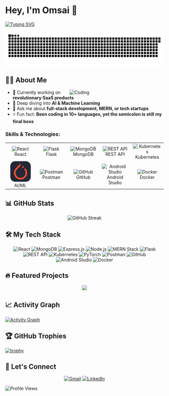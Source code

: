 # Hey, I'm Omsai 👋

[![Typing SVG](https://readme-typing-svg.herokuapp.com?font=Fira+Code&pause=1000&width=435&lines=Full+Stack+Developer;Open+Source+Contributor;Python+Developer;Always+learning+new+things)](https://git.io/typing-svg)


<div align="center">
    <picture>
      <source media="(prefers-color-scheme: dark)" srcset="https://raw.githubusercontent.com/Om-252003/Om-252003/output/github-snake-dark.svg" />
      <source media="(prefers-color-scheme: light)" srcset="https://raw.githubusercontent.com/Om-252003/Om-252003/output/github-snake.svg" />
      <img alt="github-snake" src="https://raw.githubusercontent.com/Om-252003/Om-252003/output/github-snake.svg" />
    </picture>
</div>



## 👨‍💻 About Me

<img align="right" alt="Coding" width="300" src="https://media.giphy.com/media/qgQUggAC3Pfv687qPC/giphy.gif">

- 🚀 Currently working on **revolutionary SaaS products**
- 🧠 Deep diving into **AI & Machine Learning**
- 💬 Ask me about **full-stack development, MERN, or tech startups**
- ⚡ Fun fact: **Been coding in 10+ languages, yet the semicolon is still my final boss**

### Skills & Technologies:

<table>
  <tr>
    <td align="center" width="96">
      <img src="https://techstack-generator.vercel.app/react-icon.svg" alt="React" width="65" height="65" />
      <br>React
    </td>
    <td align="center" width="96">
      <img src="https://cdn.jsdelivr.net/gh/devicons/devicon/icons/flask/flask-original.svg" alt="Flask" width="65" height="65" />
      <br>Flask
    </td>
    <td align="center" width="96">
      <img src="https://cdn.jsdelivr.net/gh/devicons/devicon/icons/mongodb/mongodb-original-wordmark.svg" alt="MongoDB" width="65" height="65" />
      <br>MongoDB
    </td>
    <td align="center" width="96">
      <img src="https://techstack-generator.vercel.app/restapi-icon.svg" alt="REST API" width="65" height="65" />
      <br>REST API
    </td>
    <td align="center" width="96">
      <img src="https://cdn.jsdelivr.net/gh/devicons/devicon/icons/kubernetes/kubernetes-plain.svg" alt="Kubernetes" width="65" height="65" />
      <br>Kubernetes
    </td>
  </tr>
  <tr>
    <td align="center" width="96"> 
      <img src="https://raw.githubusercontent.com/tandpfun/skill-icons/main/icons/PyTorch-Dark.svg" alt="AI/ML" width="65" height="65" />
      <br>AI/ML
    </td>
    <td align="center" width="96">
      <img src="https://cdn.jsdelivr.net/gh/devicons/devicon/icons/postman/postman-original.svg" alt="Postman" width="65" height="65" />
      <br>Postman
    </td>
    <td align="center"  width="96">
      <img src="https://techstack-generator.vercel.app/github-icon.svg" alt="GitHub" width="65" height="65" />
      <br>GitHub
    </td>
    <td align="center" width="96">
      <img src="https://cdn.jsdelivr.net/gh/devicons/devicon/icons/androidstudio/androidstudio-original.svg" alt="Android Studio" width="65" height="65" />
      <br>Android Studio
    </td>
    <td align="center" width="96">
      <img src="https://cdn.jsdelivr.net/gh/devicons/devicon/icons/docker/docker-original.svg" alt="Docker" width="65" height="65" />
      <br>Docker
    </td>
  </tr>
</table>

## 📊 GitHub Stats
<p align="center">
 
  <img src="https://github-readme-streak-stats.herokuapp.com/?user=Om-252003&theme=radical" alt="GitHub Streak" />
</p>

## 🛠️ My Tech Stack
<p align="center">
  <img src="https://img.shields.io/badge/react-%2320232a.svg?style=for-the-badge&logo=react&logoColor=%2361DAFB" alt="React" />
  <img src="https://img.shields.io/badge/MongoDB-%234ea94b.svg?style=for-the-badge&logo=mongodb&logoColor=white" alt="MongoDB" />
  <img src="https://img.shields.io/badge/express.js-%23404d59.svg?style=for-the-badge&logo=express&logoColor=%2361DAFB" alt="Express.js" />
  <img src="https://img.shields.io/badge/node.js-6DA55F?style=for-the-badge&logo=node.js&logoColor=white" alt="Node.js" />
  <img src="https://img.shields.io/badge/MERN-000000?style=for-the-badge&logo=mongodb&logoColor=white" alt="MERN Stack" />
  <img src="https://img.shields.io/badge/flask-%23000.svg?style=for-the-badge&logo=flask&logoColor=white" alt="Flask" />
  <img src="https://img.shields.io/badge/REST%20API-FF6C37?style=for-the-badge&logo=postman&logoColor=white" alt="REST API" />
  <img src="https://img.shields.io/badge/kubernetes-%23326ce5.svg?style=for-the-badge&logo=kubernetes&logoColor=white" alt="Kubernetes" />
  <img src="https://img.shields.io/badge/PyTorch-%23EE4C2C.svg?style=for-the-badge&logo=PyTorch&logoColor=white" alt="PyTorch" />
  <img src="https://img.shields.io/badge/Postman-FF6C37?style=for-the-badge&logo=postman&logoColor=white" alt="Postman" />
  <img src="https://img.shields.io/badge/github-%23121011.svg?style=for-the-badge&logo=github&logoColor=white" alt="GitHub" />
  <img src="https://img.shields.io/badge/Android%20Studio-3DDC84.svg?style=for-the-badge&logo=android-studio&logoColor=white" alt="Android Studio" />
  <img src="https://img.shields.io/badge/docker-%230db7ed.svg?style=for-the-badge&logo=docker&logoColor=white" alt="Docker" />
</p>

## 🔥 Featured Projects
<p align="center">
  <a href="https://star-scape-gules.vercel.app/">
    <img src="https://github-readme-stats.vercel.app/api/pin/?username=Om-252003&repo=project1&theme=radical" />
  </a>
  
</p>

## 📈 Activity Graph
[![Activity Graph](https://github-readme-activity-graph.vercel.app/graph?username=Om-252003&theme=react-dark)](https://github.com/Ashutosh00710/github-readme-activity-graph)

## 🏆 GitHub Trophies
[![trophy](https://github-profile-trophy.vercel.app/?username=Om-252003&theme=onedark&row=1&column=6)](https://github.com/ryo-ma/github-profile-trophy)

## 💬 Let's Connect
<p align="center">
  <a href="mailto:omsaialladwar@gmail.com"><img src="https://img.shields.io/badge/Gmail-D14836?style=for-the-badge&logo=gmail&logoColor=white" alt="Gmail" /></a>
  <a href="https://www.linkedin.com/in/omsai-alladwar/"><img src="https://img.shields.io/badge/linkedin-%230077B5.svg?style=for-the-badge&logo=linkedin&logoColor=white" alt="LinkedIn" /></a>
 
</p>

![Profile Views](https://komarev.com/ghpvc/?username=Om-252003&color=blueviolet)


